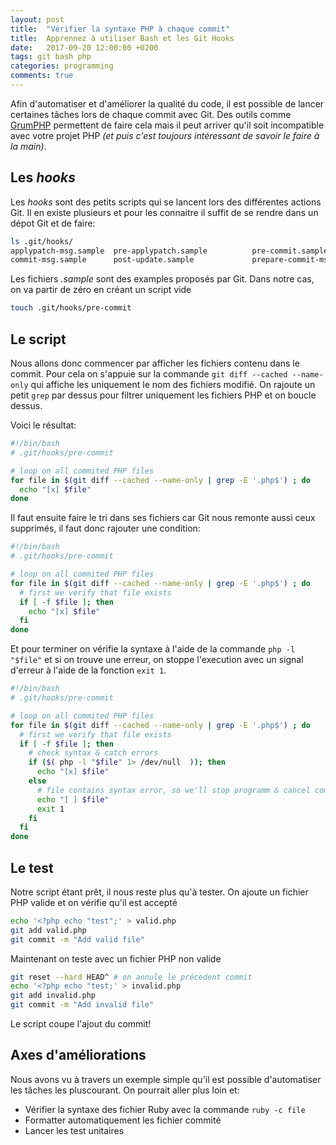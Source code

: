 ```yaml
---
layout: post
title:  "Vérifier la syntaxe PHP à chaque commit"
title:  Apprennez à utiliser Bash et les Git Hooks
date:   2017-09-20 12:00:00 +0200
tags: git bash php
categories: programming
comments: true
---
```


Afin d'automatiser et d'améliorer la qualité du code, il est possible de lancer certaines tâches lors de chaque commit avec Git. Des outils comme [GrumPHP](https://github.com/phpro/grumphp) permettent de faire cela mais il peut arriver qu'il soit incompatible avec votre projet PHP _(et puis c'est toujours intéressant de savoir le faire à la main)_.

## Les _hooks_

Les _hooks_ sont des petits scripts qui se lancent lors des différentes actions Git. Il en existe plusieurs et pour les connaitre il suffit de se rendre dans un dépot Git et de faire:

```bash
ls .git/hooks/
applypatch-msg.sample  pre-applypatch.sample          pre-commit.sample          pre-push.sample    update.sample
commit-msg.sample      post-update.sample             prepare-commit-msg.sample  pre-rebase.sample
```

Les fichiers _.sample_ sont des examples proposés par Git. Dans notre cas, on va partir de zéro en créant un script vide

```bash
touch .git/hooks/pre-commit
```

## Le script

Nous allons donc commencer par afficher les fichiers contenu dans le commit. Pour cela on s'appuie sur la commande `git diff --cached --name-only` qui affiche les uniquement le nom des fichiers modifié. On rajoute un petit `grep` par dessus pour filtrer uniquement les fichiers PHP et on boucle dessus.

Voici le résultat:

```bash
#!/bin/bash
# .git/hooks/pre-commit

# loop on all commited PHP files
for file in $(git diff --cached --name-only | grep -E '.php$') ; do
  echo "[x] $file"
done
```

Il faut ensuite faire le tri dans ses fichiers car Git nous remonte aussi ceux supprimés, il faut donc rajouter une condition:

```bash
#!/bin/bash
# .git/hooks/pre-commit

# loop on all commited PHP files
for file in $(git diff --cached --name-only | grep -E '.php$') ; do
  # first we verify that file exists
  if [ -f $file ]; then
    echo "[x] $file"
  fi
done
```

Et pour terminer on vérifie la syntaxe à l'aide de la commande `php -l "$file"` et si on trouve une erreur, on stoppe l'execution avec un signal d'erreur à l'aide de la fonction `exit 1`.

```bash
#!/bin/bash
# .git/hooks/pre-commit

# loop on all commited PHP files
for file in $(git diff --cached --name-only | grep -E '.php$') ; do
  # first we verify that file exists
  if [ -f $file ]; then
    # check syntax & catch errors
    if ($( php -l "$file" 1> /dev/null  )); then
      echo "[x] $file"
    else
      # file contains syntax error, so we'll stop programm & cancel commit
      echo "[ ] $file"
      exit 1
    fi
  fi
done
```

## Le test

Notre script étant prêt, il nous reste plus qu'à tester. On ajoute un fichier PHP valide et on vérifie qu'il est accepté

```bash
echo '<?php echo "test";' > valid.php
git add valid.php
git commit -m "Add valid file"
```

Maintenant on teste avec un fichier PHP non valide

```bash
git reset --hard HEAD^ # on annule le précedent commit
echo '<?php echo "test;' > invalid.php
git add invalid.php
git commit -m "Add invalid file"
```

Le script coupe l'ajout du commit!

## Axes d'améliorations

Nous avons vu à travers un exemple simple qu'il est possible d'automatiser les tâches les pluscourant. On pourrait aller plus loin et:

- Vérifier la syntaxe des fichier Ruby avec la commande `ruby -c file`
- Formatter automatiquement les fichier commité
- Lancer les test unitaires
